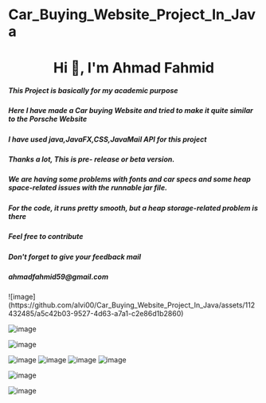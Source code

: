 # Car_Buying_Website_Project_In_Java
<h1 align="center">Hi 👋, I'm Ahmad Fahmid</h5>
<h5 align=>This Project is basically for my academic purpose</h5>
<h5 align=>Here I have made a Car buying Website and tried to make it quite similar to the Porsche Website</h5>
<h5 align=>I have used java,JavaFX,CSS,JavaMail API for this project</h5>
<h5 align=>Thanks a lot, This is pre- release or beta version.</h5>
<h5>We are having some problems with fonts and car specs and some heap space-related issues with the runnable jar file.</h5>
<h5>For the code, it runs pretty smooth, but a heap storage-related problem is there</h1>
<h5>Feel free to contribute</h5>
<h5>Don't forget to give your feedback mail </h5>
<h5>ahmadfahmid59@gmail.com</h5>
![image](https://github.com/alvi00/Car_Buying_Website_Project_In_Java/assets/112432485/a5c42b03-9527-4d63-a7a1-c2e86d1b2860)

![image](https://github.com/alvi00/Car_Buying_Website_Project_In_Java/assets/112432485/0cb01ba0-bf1d-4bb7-a84d-d85fae03f894)


![image](https://github.com/alvi00/Car_Buying_Website_Project_In_Java/assets/112432485/3d77f3aa-991b-4545-8d75-c84578631795)

![image](https://github.com/alvi00/Car_Buying_Website_Project_In_Java/assets/112432485/903f30fe-c3ce-4528-8608-8c309e8eddc9)
![image](https://github.com/alvi00/Car_Buying_Website_Project_In_Java/assets/112432485/6c00efd0-4414-4364-a099-dc43da483373)
![image](https://github.com/alvi00/Car_Buying_Website_Project_In_Java/assets/112432485/469cd9c8-a134-4e76-8bdf-5cf2f4132eb8)
![image](https://github.com/alvi00/Car_Buying_Website_Project_In_Java/assets/112432485/fbe7e58b-95d0-422f-aa8d-66a3a1810fa7)

![image](https://github.com/alvi00/Car_Buying_Website_Project_In_Java/assets/112432485/fd05c0c3-023d-412b-a49f-fcaa156740e3)

![image](https://github.com/alvi00/Car_Buying_Website_Project_In_Java/assets/112432485/11511dde-a9bd-45be-8047-e2c9266c6bf3)
